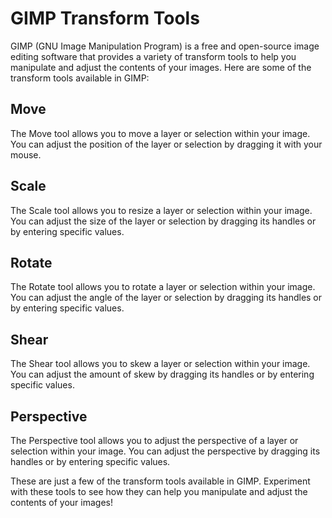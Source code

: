 # GIMP Transform Tools

GIMP (GNU Image Manipulation Program) is a free and open-source image editing software that provides a variety of transform tools to help you manipulate and adjust the contents of your images. Here are some of the transform tools available in GIMP:

## Move

The Move tool allows you to move a layer or selection within your image. You can adjust the position of the layer or selection by dragging it with your mouse.

## Scale

The Scale tool allows you to resize a layer or selection within your image. You can adjust the size of the layer or selection by dragging its handles or by entering specific values.

## Rotate

The Rotate tool allows you to rotate a layer or selection within your image. You can adjust the angle of the layer or selection by dragging its handles or by entering specific values.

## Shear

The Shear tool allows you to skew a layer or selection within your image. You can adjust the amount of skew by dragging its handles or by entering specific values.

## Perspective

The Perspective tool allows you to adjust the perspective of a layer or selection within your image. You can adjust the perspective by dragging its handles or by entering specific values.

These are just a few of the transform tools available in GIMP. Experiment with these tools to see how they can help you manipulate and adjust the contents of your images!